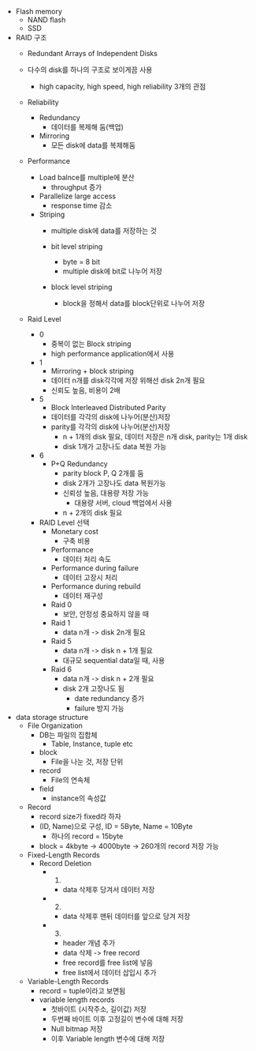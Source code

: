 - Flash memory
	- NAND flash
	- SSD
- RAID 구조
	- Redundant Arrays of Independent Disks
	- 다수의 disk를 하나의 구조로 보이게끔 사용
		- high capacity, high speed, high reliability 3개의 관점
	
	- Reliability
		- Redundancy
			- 데이터를 복제해 둠(백업)
		- Mirroring
			- 모든 disk에 data를 복제해둠
	- Performance
		- Load balnce를 multiple에 분산
			- throughput 증가
		- Parallelize large access
			- response time 감소
		- Striping
			- multiple disk에 data를 저장하는 것

			- bit level striping
				- byte = 8 bit
				- multiple disk에 bit로 나누어 저장
			- block level striping
				- block을 정해서 data를 block단위로 나누어 저장
	- Raid Level
		- 0
			- 중복이 없는 Block striping
			- high performance application에서 사용
		- 1
			- Mirroring + block striping
			- 데이터 n개를 disk각각에 저장 위해선 disk 2n개 필요
			- 신뢰도 높음, 비용이 2배
		- 5
			- Block Interleaved Distributed Parity
			- 데이터를 각각의 disk에 나누어(분산)저장
			- parity를 각각의 disk에 나누어(분산)저장
				- n + 1개의 disk 필요, 데이터 저장은 n개 disk, parity는 1개 disk
				- disk 1개가 고장나도 data 복원 가능
		- 6
			- P+Q Redundancy
				- parity block P, Q 2개를 둠
				- disk 2개가 고장나도 data 복원가능
				- 신뢰성 높음, 대용량 저장 가능
					- 대용량 서버, cloud 백업에서 사용
				- n + 2개의 disk 필요
		- RAID Level 선택
			- Monetary cost
				- 구축 비용
			- Performance
				- 데이터 처리 속도
			- Performance during failure
				- 데이터 고장시 처리 
			- Performance during rebuild
				- 데이터 재구성
			- Raid 0
				- 보안, 안정성 중요하지 않을 때
			- Raid 1
				- data n개 -> disk 2n개 필요
			- Raid 5
				- data n개 -> disk n + 1개 필요
				- 대규모 sequential data일 때, 사용
			- Raid 6
				- data n개 -> disk n + 2개 필요
				- disk 2개 고장나도 됨
					- date redundancy 증가
					- failure 방지 가능
- data storage structure
	- File Organization
		- DB는 파일의 집합체
			- Table, Instance, tuple etc
		- block
			- File을 나눈 것, 저장 단위
		- record
			- File의 연속체
		- field
			- instance의 속성값
	- Record
		- record size가 fixed라 하자
		- (ID, Name)으로 구성, ID = 5Byte, Name = 10Byte
			- 하나의 record = 15byte
		- block = 4kbyte -> 4000byte -> 260개의 record 저장 가능
	- Fixed-Length Records
		- Record Deletion
			- 1)
				- data 삭제후 당겨서 데이터 저장
			- 2) 
				- data 삭제후 맨뒤 데이터를 앞으로 당겨 저장
			- 3) 
				- header 개념 추가
				- data 삭제 -> free record
				- free record를 free list에 넣음
				- free list에서 데이터 삽입시 추가
	- Variable-Length Records
		- record = tuple이라고 보면됨
		- variable length records
			- 첫바이트 (시작주소, 길이값) 저장
			- 두번째 바이트 이후 고정길이 변수에 대해 저장
			- Null bitmap 저장
			- 이후 Variable length 변수에 대해 저장